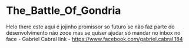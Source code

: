 # The_Battle_Of_Gondria
Helo there este aqui é jojinho promissor so futuro se não faz parte do desenvolvimento não zooe mas se quiser ajudar só mandar no inbox no face - Gabriel Cabral
link - https://www.facebook.com/gabriel.cabral.184
